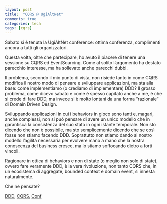 ```yaml
---
layout: post
title:  "CQRS @ UgiAltNet"
comments: true
categories: tech
tags: [cqrs]
---
```



Sabato si è tenuta la UgiAltNet conference: ottima conferenza, complimenti ancora a tutti gli organizzatori.

Questa volta, oltre che partecipare, ho avuto il piacere di tenere una sessione su CQRS ed EventSourcing. Come al solito l&#8217;argomento ha destato parecchio interesse, ma ha sollevato anche parecchi dubbi.

Il problema, secondo il mio punto di vista, non risiede tanto in come CQRS modifica il nostro modo di pensare e sviluppare applicazioni, ma sta alla base: come implementiamo (o crediamo di implementare) DDD?
Il grosso problema, come dicevo sabato e come è spesso capitato anche a me, è che si crede di fare DDD, ma invece si è molto lontani da una forma &#8220;razionale&#8221; di Domain Driven Design.

Sviluppando applicazioni in cui i behaviors in gioco sono tanti e, magari, anche complessi, non si può pensare di avere un unico modello che in garantisca la consistenza del suo stato in ogni istante temporale. Non sto dicendo che non è possibile, ma sto semplicemente dicendo che se così fosse non stiamo facendo DDD. Soprattutto non stiamo dando al nostro modello l&#8217;agilità necessaria per evolvere mano a mano che la nostra conoscenza del business cresce, ma lo stiamo soffocando dietro a forti vincoli.

Ragionare in ottica di behaviors e non di state (o meglio non solo di state), ovvero fare veramente DDD, è la vera rivoluzione, non tanto CQRS che, in un ecosistema di aggregate, bounded context e domain event, si innesta naturalmente.

Che ne pensate?

[DDD](http://technorati.com/tag/DDD), [CQRS](http://technorati.com/tag/CQRS), [Conf](http://technorati.com/tag/Conf)


